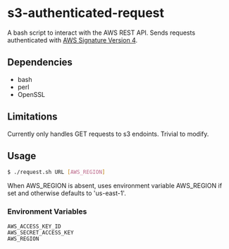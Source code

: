 # s3-authenticated-request

A bash script to interact with the AWS REST API. Sends requests authenticated with [AWS Signature Version 4](http://docs.aws.amazon.com/AmazonS3/latest/API/sig-v4-authenticating-requests.html).

## Dependencies

- bash
- perl
- OpenSSL

## Limitations

Currently only handles GET requests to s3 endoints. Trivial to modify.

## Usage

```sh
$ ./request.sh URL [AWS_REGION]
```

When AWS_REGION is absent, uses environment variable AWS_REGION if set and otherwise defaults to 'us-east-1'.

### Environment Variables

```
AWS_ACCESS_KEY_ID
AWS_SECRET_ACCESS_KEY
AWS_REGION
```
